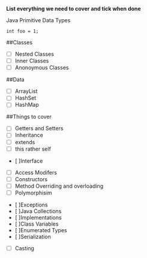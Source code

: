 
**List everything we need to cover and tick when done**

Java Primitive Data Types

```
int foo = 1;
```




##Classes
- [ ]  Nested Classes
- [ ] Inner Classes
- [ ] Anonoymous Classes

##Data
- [ ] ArrayList
- [ ] HashSet
- [ ] HashMap

##Things to cover
- [ ] Getters and Setters
- [ ] Inheritance
- [ ] extends
- [ ] this rather self
- [ ]Interface
- [ ] Access Modifers
- [ ] Constructors
- [ ] Method Overriding and overloading
- [ ] Polymorphisim
- [ ]Exceptions
- [ ]Java Collections
- [ ]Implementations
- [ ]Class Variables
- [ ]Enumerated Types
- [ ]Serialization
- [ ] Casting
